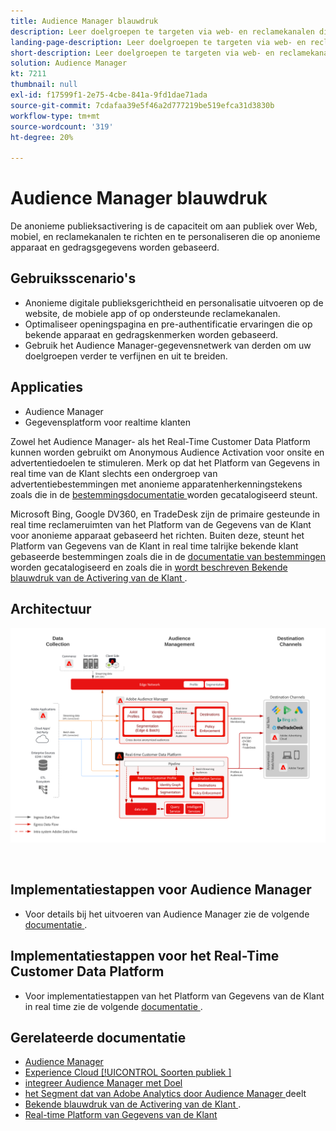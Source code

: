 ```yaml
---
title: Audience Manager blauwdruk
description: Leer doelgroepen te targeten via web- en reclamekanalen die op anonieme en klantgedraggegevens worden gebaseerd. Dit maakt gepersonaliseerde en consistente klantenervaringen in real time op verschillende apparaten mogelijk.
landing-page-description: Leer doelgroepen te targeten via web- en reclamekanalen die op anonieme en klantgedraggegevens worden gebaseerd.
short-description: Leer doelgroepen te targeten via web- en reclamekanalen die op anonieme en klantgedraggegevens worden gebaseerd.
solution: Audience Manager
kt: 7211
thumbnail: null
exl-id: f17599f1-2e75-4cbe-841a-9fd1dae71ada
source-git-commit: 7cdafaa39e5f46a2d777219be519efca31d3830b
workflow-type: tm+mt
source-wordcount: '319'
ht-degree: 20%

---
```


# Audience Manager blauwdruk

De anonieme publieksactivering is de capaciteit om aan publiek over Web, mobiel, en reclamekanalen te richten en te personaliseren die op anonieme apparaat en gedragsgegevens worden gebaseerd.

## Gebruiksscenario&#39;s

* Anonieme digitale publieksgerichtheid en personalisatie uitvoeren op de website, de mobiele app of op ondersteunde reclamekanalen.
* Optimaliseer openingspagina en pre-authentificatie ervaringen die op bekende apparaat en gedragskenmerken worden gebaseerd.
* Gebruik het Audience Manager-gegevensnetwerk van derden om uw doelgroepen verder te verfijnen en uit te breiden.


## Applicaties

* Audience Manager
* Gegevensplatform voor realtime klanten

Zowel het Audience Manager- als het Real-Time Customer Data Platform kunnen worden gebruikt om Anonymous Audience Activation voor onsite en advertentiedoelen te stimuleren. Merk op dat het Platform van Gegevens in real time van de Klant slechts een ondergroep van advertentiebestemmingen met anonieme apparatenherkenningstekens zoals die in de [ bestemmingsdocumentatie ](https://experienceleague.adobe.com/docs/experience-platform/destinations/catalog/advertising/overview.html?lang=en) worden gecatalogiseerd steunt.

Microsoft Bing, Google DV360, en TradeDesk zijn de primaire gesteunde in real time reclameruimten van het Platform van de Gegevens van de Klant voor anonieme apparaat gebaseerd het richten. Buiten deze, steunt het Platform van Gegevens van de Klant in real time talrijke bekende klant gebaseerde bestemmingen zoals die in de [ documentatie van bestemmingen ](https://experienceleague.adobe.com/docs/experience-platform/destinations/catalog/advertising/overview.html?lang=en) worden gecatalogiseerd en zoals die in [ wordt beschreven Bekende blauwdruk van de Activering van de Klant ](https://experienceleague.adobe.com/docs/blueprints-learn/architecture/audience-activation/known-customer-audience-activation/known.html).

## Architectuur

![ architectuur van de Verwijzing voor de Anonieme Vervaging van Audience Activation ](assets/anonymous_activation.svg)

<br>

## Implementatiestappen voor Audience Manager

* Voor details bij het uitvoeren van Audience Manager zie de volgende [ documentatie ](https://experienceleague.adobe.com/docs/audience-manager/user-guide/implementation-integration-guides/implement-audience-manager.html).

## Implementatiestappen voor het Real-Time Customer Data Platform

* Voor implementatiestappen van het Platform van Gegevens van de Klant in real time zie de volgende [ documentatie ](https://experienceleague.adobe.com/docs/blueprints-learn/architecture/audience-activation/known-customer-audience-activation/known.html).

## Gerelateerde documentatie

* [ Audience Manager ](https://experienceleague.adobe.com/docs/audience-manager.html?lang=en)
* [ Experience Cloud [!UICONTROL  Soorten publiek ] ](https://experienceleague.adobe.com/docs/core-services/interface/audiences/audience-library.html)
* [ integreer Audience Manager met Doel ](https://experienceleague.adobe.com/docs/audience-manager/user-guide/implementation-integration-guides/integration-other-solutions/aam-target-integration.html)
* [ het Segment dat van Adobe Analytics door Audience Manager ](https://experienceleague.adobe.com/docs/analytics/components/segmentation/segmentation-workflow/seg-publish.html) deelt
* [ Bekende blauwdruk van de Activering van de Klant ](https://experienceleague.adobe.com/docs/blueprints-learn/architecture/audience-activation/known-customer-audience-activation/known.html).
* [ Real-time Platform van Gegevens van de Klant ](https://experienceleague.adobe.com/docs/experience-platform/rtcdp/overview.html)
